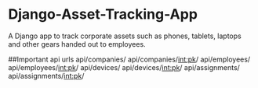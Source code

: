 # Django-Asset-Tracking-App
A Django app to track corporate assets such as phones, tablets, laptops  and other gears handed out to employees.

##Important api urls
api/companies/ 
api/companies/<int:pk>/
api/employees/
api/employees/<int:pk>/
api/devices/
api/devices/<int:pk>/
api/assignments/
api/assignments/<int:pk>/
